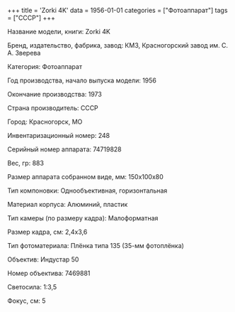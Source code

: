 +++
title = 'Zorki 4K'
data = 1956-01-01
categories = ["Фотоаппарат"]
tags = ["СССР"]
+++

Название модели, книги: Zorki 4K

Бренд, издательство, фабрика, завод: КМЗ, Красногорский завод им. С. А. Зверева

Категория: Фотоаппарат

Год производства, начало выпуска модели: 1956

Окончание производства: 1973

Страна производитель: СССР

Город: Красногорск, МО

Инвентаризационный номер: 248

Серийный номер аппарата: 74719828

Вес, гр: 883

Размер аппарата  собранном виде, мм: 150х100х80

Тип компоновки: Однообъективная, горизонтальная

Материал корпуса: Алюминий, пластик

Тип камеры (по размеру кадра): Малоформатная

Размер кадра, см: 2,4x3,6

Тип фотоматериала: Плёнка типа 135 (35-мм фотоплёнка)

Объектив: Индустар 50

Номер объектива: 7469881

Светосила: 1:3,5

Фокус, см: 5


